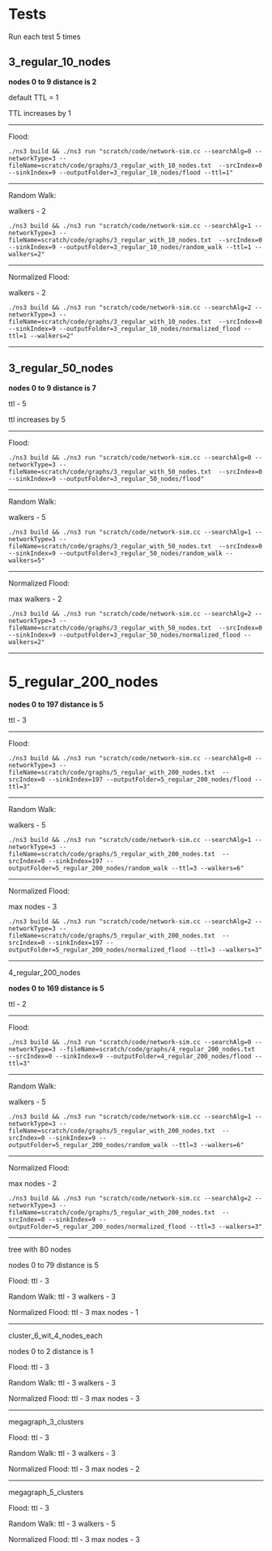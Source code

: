 # Tests
Run each test 5 times 


## 3_regular_10_nodes

**nodes 0 to 9 distance is 2**

default TTL = 1

TTL increases by 1

***
Flood: 

```
./ns3 build && ./ns3 run "scratch/code/network-sim.cc --searchAlg=0 --networkType=3 --fileName=scratch/code/graphs/3_regular_with_10_nodes.txt  --srcIndex=0 --sinkIndex=9 --outputFolder=3_regular_10_nodes/flood --ttl=1"
```

***

Random Walk:

walkers - 2

```
./ns3 build && ./ns3 run "scratch/code/network-sim.cc --searchAlg=1 --networkType=3 --fileName=scratch/code/graphs/3_regular_with_10_nodes.txt  --srcIndex=0 --sinkIndex=9 --outputFolder=3_regular_10_nodes/random_walk --ttl=1 --walkers=2"
```


***
Normalized Flood: 

walkers - 2

```
./ns3 build && ./ns3 run "scratch/code/network-sim.cc --searchAlg=2 --networkType=3 --fileName=scratch/code/graphs/3_regular_with_10_nodes.txt  --srcIndex=0 --sinkIndex=9 --outputFolder=3_regular_10_nodes/normalized_flood --ttl=1 --walkers=2"
```


----------------------------------------------------
## 3_regular_50_nodes

**nodes 0 to 9 distance is 7**

ttl - 5

ttl increases by 5


***
Flood: 

```
./ns3 build && ./ns3 run "scratch/code/network-sim.cc --searchAlg=0 --networkType=3 --fileName=scratch/code/graphs/3_regular_with_50_nodes.txt  --srcIndex=0 --sinkIndex=9 --outputFolder=3_regular_50_nodes/flood"
```


***
Random Walk:

walkers - 5

```
./ns3 build && ./ns3 run "scratch/code/network-sim.cc --searchAlg=1 --networkType=3 --fileName=scratch/code/graphs/3_regular_with_50_nodes.txt  --srcIndex=0 --sinkIndex=9 --outputFolder=3_regular_50_nodes/random_walk --walkers=5"
```

***
Normalized Flood: 

max walkers - 2 

```
./ns3 build && ./ns3 run "scratch/code/network-sim.cc --searchAlg=2 --networkType=3 --fileName=scratch/code/graphs/3_regular_with_50_nodes.txt  --srcIndex=0 --sinkIndex=9 --outputFolder=3_regular_50_nodes/normalized_flood --walkers=2"
```

---------------------------------
# 5_regular_200_nodes 

**nodes 0 to 197 distance is 5**

ttl - 3

***
Flood: 

```
./ns3 build && ./ns3 run "scratch/code/network-sim.cc --searchAlg=0 --networkType=3 --fileName=scratch/code/graphs/5_regular_with_200_nodes.txt  --srcIndex=0 --sinkIndex=197 --outputFolder=5_regular_200_nodes/flood --ttl=3"
```

***
Random Walk:

walkers - 5

```
./ns3 build && ./ns3 run "scratch/code/network-sim.cc --searchAlg=1 --networkType=3 --fileName=scratch/code/graphs/5_regular_with_200_nodes.txt  --srcIndex=0 --sinkIndex=197 --outputFolder=5_regular_200_nodes/random_walk --ttl=3 --walkers=6"
```

***
Normalized Flood: 

max nodes - 3

```
./ns3 build && ./ns3 run "scratch/code/network-sim.cc --searchAlg=2 --networkType=3 --fileName=scratch/code/graphs/5_regular_with_200_nodes.txt  --srcIndex=0 --sinkIndex=197 --outputFolder=5_regular_200_nodes/normalized_flood --ttl=3 --walkers=3"
```

---------------------------------
4_regular_200_nodes

**nodes 0 to 169 distance is 5**

ttl - 2

***
Flood: 

```
./ns3 build && ./ns3 run "scratch/code/network-sim.cc --searchAlg=0 --networkType=3 --fileName=scratch/code/graphs/4_regular_200_nodes.txt  --srcIndex=0 --sinkIndex=9 --outputFolder=4_regular_200_nodes/flood --ttl=3"
```

***
Random Walk:

walkers - 5

```
./ns3 build && ./ns3 run "scratch/code/network-sim.cc --searchAlg=1 --networkType=3 --fileName=scratch/code/graphs/5_regular_with_200_nodes.txt  --srcIndex=0 --sinkIndex=9 --outputFolder=5_regular_200_nodes/random_walk --ttl=3 --walkers=6"
```

***
Normalized Flood: 

max nodes - 2

```
./ns3 build && ./ns3 run "scratch/code/network-sim.cc --searchAlg=2 --networkType=3 --fileName=scratch/code/graphs/5_regular_with_200_nodes.txt  --srcIndex=0 --sinkIndex=9 --outputFolder=5_regular_200_nodes/normalized_flood --ttl=3 --walkers=3"
```

---------------------------------
tree with 80 nodes

nodes 0 to 79 distance is 5

Flood: 
ttl - 3

Random Walk:
ttl - 3
walkers - 3

Normalized Flood: 
ttl - 3
max nodes - 1

---------------------------------
cluster_6_wit_4_nodes_each

nodes 0 to 2 distance is 1

Flood: 
ttl - 3

Random Walk:
ttl - 3
walkers - 3

Normalized Flood: 
ttl - 3
max nodes - 3

---------------------------------
megagraph_3_clusters



Flood: 
ttl - 3

Random Walk:
ttl - 3
walkers - 3

Normalized Flood: 
ttl - 3
max nodes - 2


---------------------------------
megagraph_5_clusters


Flood: 
ttl - 3

Random Walk:
ttl - 3
walkers - 5

Normalized Flood: 
ttl - 3
max nodes - 3
